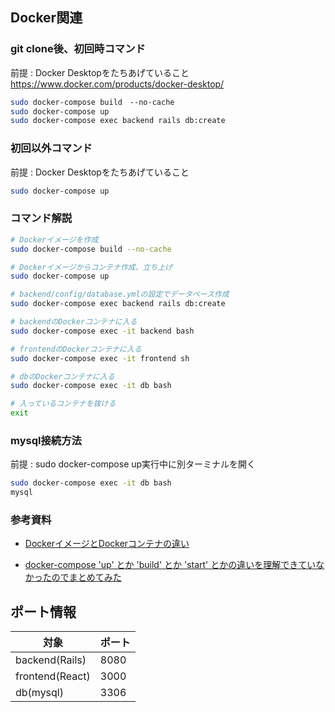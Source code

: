 
## Docker関連

### git clone後、初回時コマンド
前提 :  Docker Desktopをたちあげていること
https://www.docker.com/products/docker-desktop/

``` sh
sudo docker-compose build　--no-cache
sudo docker-compose up
sudo docker-compose exec backend rails db:create
```

### 初回以外コマンド
前提 :  Docker Desktopをたちあげていること
``` sh
sudo docker-compose up
```

### コマンド解説 
```sh
# Dockerイメージを作成
sudo docker-compose build --no-cache

# Dockerイメージからコンテナ作成、立ち上げ
sudo docker-compose up

# backend/config/database.ymlの設定でデータベース作成
sudo docker-compose exec backend rails db:create

# backendのDockerコンテナに入る
sudo docker-compose exec -it backend bash

# frontendのDockerコンテナに入る
sudo docker-compose exec -it frontend sh

# dbのDockerコンテナに入る
sudo docker-compose exec -it db bash

# 入っているコンテナを抜ける
exit
```

### mysql接続方法
前提 : sudo docker-compose up実行中に別ターミナルを開く
```sh
sudo docker-compose exec -it db bash
mysql
```

### 参考資料
* [DockerイメージとDockerコンテナの違い](https://www.kagoya.jp/howto/cloud/container/dockerimage/#:~:text=Docker%E3%82%A4%E3%83%A1%E3%83%BC%E3%82%B8%E3%81%A8Docker%E3%82%B3%E3%83%B3%E3%83%86%E3%83%8A%E3%81%AE%E9%81%95%E3%81%84,-Docker%E3%82%92%E4%BD%BF%E3%81%84&text=%E5%89%8D%E9%A0%85%E3%81%A7%E8%BF%B0%E3%81%B9%E3%81%9F%E3%82%88%E3%81%86,%E5%AE%9F%E8%A1%8C%E3%81%99%E3%82%8B%E7%92%B0%E5%A2%83%E3%83%BB%E3%82%A4%E3%83%B3%E3%82%B9%E3%82%BF%E3%83%B3%E3%82%B9%E3%81%A7%E3%81%99%E3%80%82)

* [docker-compose 'up' とか 'build' とか 'start' とかの違いを理解できていなかったのでまとめてみた](https://qiita.com/tegnike/items/bcdcee0320e11a928d46)


## ポート情報
| 対象 | ポート |
| ---- | ---- |
| backend(Rails) | 8080 |
| frontend(React) | 3000 |
| db(mysql) | 3306 |